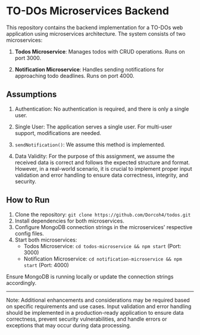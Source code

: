 # TO-DOs Microservices Backend

This repository contains the backend implementation for a TO-DOs web application using microservices architecture. The system consists of two microservices:

1. **Todos Microservice**: Manages todos with CRUD operations. Runs on port 3000.

2. **Notification Microservice**: Handles sending notifications for approaching todo deadlines. Runs on port 4000.

## Assumptions

1. Authentication: No authentication is required, and there is only a single user.

2. Single User: The application serves a single user. For multi-user support, modifications are needed.

3. `sendNotification()`: We assume this method is implemented.

4. Data Validity: For the purpose of this assignment, we assume the received data is correct and follows the expected structure and format. However, in a real-world scenario, it is crucial to implement proper input validation and error handling to ensure data correctness, integrity, and security.

## How to Run

1. Clone the repository: `git clone https://github.com/Dorcoh4/todos.git`
2. Install dependencies for both microservices.
3. Configure MongoDB connection strings in the microservices' respective config files.
4. Start both microservices:
   - Todos Microservice: `cd todos-microservice && npm start` (Port: 3000)
   - Notification Microservice: `cd notification-microservice && npm start` (Port: 4000)

Ensure MongoDB is running locally or update the connection strings accordingly.

---

Note: Additional enhancements and considerations may be required based on specific requirements and use cases. Input validation and error handling should be implemented in a production-ready application to ensure data correctness, prevent security vulnerabilities, and handle errors or exceptions that may occur during data processing.
